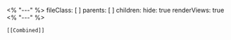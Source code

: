 <% "---" %>
fileClass: [ ]
parents: [ ]
children:
hide: true
renderViews: true
<% "---" %>

```meta-bind-embed
[[Combined]]
```